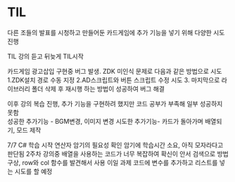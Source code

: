 # TIL

다른 조들의 발표를 시청하고 만들어둔 카드게임에 추가 기능을 넣기 위해 다양한 시도 진행

TIL 강의 듣고 뒤늦게 TIL시작

카드게임 광고삽입 구현중 버그 발생. ZDK 미인식 문제로 다음과 같은 방법으로 시도
1.ZDK설치 경로 수동 지정
2.AD스크립트와 버튼 스크립트 수정 시도
3. 마지막으로 라이브러리 폴더 삭제 후 재시행 하는 방법이 성공하여 버그 해결

이후 강의 복습 진행, 추가 기능을 구현하려 했지만 코드 공부가 부족해 일부 성공하지 못함\
성공한 추가기능 - BGM변경, 이미지 변경
시도한 추가기능- 카드가 돌아가며 배열되기, 모드 제작

7/7
C# 학습 시작
연산자 암기의 필요성 확인 암기에 학습시간 소요, 아직 모자라다고 판단됨
2주차 강의중 배열을 사용하는 코드가 너무 복잡하여 확신이 안서 검색으로 방법 구상, row와 col 함수를 발견해서 사용
이일 과제 코드에 변수를 추가하고 리스트를 넣는 시도를 할 예정
